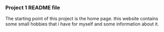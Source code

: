 ### Project 1 README file
The starting point of this project is the home page.
this website contains some small hobbies that i have for myself and some information about it.